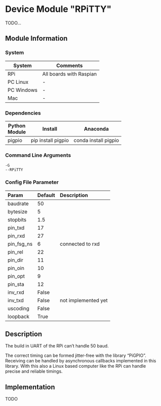 # Device Module "RPiTTY"
TODO...

## Module Information

### System

| System | Comments |
| --- | --- |
| RPi | All boards with Raspian
| PC Linux | -
| PC Windows | -
| Mac | -

### Dependencies

| Python<br>Module | Install | Anaconda |
| --- | --- | --- |
| pigpio | pip install pigpio | conda install pigpio

### Command Line Arguments

    -G
    --RPiTTY

### Config File Parameter

| Param | Default | Description |
| :--- | --- | :--- |
| baudrate | 50 |
| bytesize | 5 |
| stopbits | 1.5 |
| pin_txd | 17 |
| pin_rxd | 27 |
| pin_fsg_ns | 6 | connected to rxd
| pin_rel | 22 |
| pin_dir | 11 |
| pin_oin | 10 |
| pin_opt | 9 |
| pin_sta | 12 |
| inv_rxd | False |
| inv_txd | False | not implemented yet
| uscoding | False |
| loopback | True |

## Description

The build in UART of the RPi can’t handle 50 baud.

The correct timing can be formed jitter-free with the library “PiGPIO”. Receiving can be handled by asynchronous callbacks implemented in this library. With this also a Linux based computer like the RPi can handle precise and reliable timings.

## Implementation

TODO